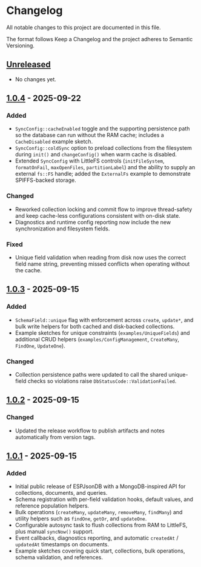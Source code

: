 # Changelog

All notable changes to this project are documented in this file.

The format follows Keep a Changelog and the project adheres to Semantic Versioning.

## [Unreleased]
- No changes yet.

## [1.0.4] - 2025-09-22
### Added
- `SyncConfig::cacheEnabled` toggle and the supporting persistence path so the database can run without the RAM cache; includes a `CacheDisabled` example sketch.
- `SyncConfig::coldSync` option to preload collections from the filesystem during `init()` and `changeConfig()` when warm cache is disabled.
- Extended `SyncConfig` with LittleFS controls (`initFileSystem`, `formatOnFail`, `maxOpenFiles`, `partitionLabel`) and the ability to supply an external `fs::FS` handle; added the `ExternalFs` example to demonstrate SPIFFS-backed storage.

### Changed
- Reworked collection locking and commit flow to improve thread-safety and keep cache-less configurations consistent with on-disk state.
- Diagnostics and runtime config reporting now include the new synchronization and filesystem fields.

### Fixed
- Unique field validation when reading from disk now uses the correct field name string, preventing missed conflicts when operating without the cache.

## [1.0.3] - 2025-09-15
### Added
- `SchemaField::unique` flag with enforcement across `create`, `update*`, and bulk write helpers for both cached and disk-backed collections.
- Example sketches for unique constraints (`examples/UniqueFields`) and additional CRUD helpers (`examples/ConfigManagement`, `CreateMany`, `FindOne`, `UpdateOne`).

### Changed
- Collection persistence paths were updated to call the shared unique-field checks so violations raise `DbStatusCode::ValidationFailed`.

## [1.0.2] - 2025-09-15
### Changed
- Updated the release workflow to publish artifacts and notes automatically from version tags.

## [1.0.1] - 2025-09-15
### Added
- Initial public release of ESPJsonDB with a MongoDB-inspired API for collections, documents, and queries.
- Schema registration with per-field validation hooks, default values, and reference population helpers.
- Bulk operations (`createMany`, `updateMany`, `removeMany`, `findMany`) and utility helpers such as `findOne`, `getOr`, and `updateOne`.
- Configurable autosync task to flush collections from RAM to LittleFS, plus manual `syncNow()` support.
- Event callbacks, diagnostics reporting, and automatic `createdAt` / `updatedAt` timestamps on documents.
- Example sketches covering quick start, collections, bulk operations, schema validation, and references.

[Unreleased]: https://github.com/ESPToolKit/esp-jsondb/compare/v1.0.4...HEAD
[1.0.4]: https://github.com/ESPToolKit/esp-jsondb/releases/tag/v1.0.4
[1.0.3]: https://github.com/ESPToolKit/esp-jsondb/releases/tag/v1.0.3
[1.0.2]: https://github.com/ESPToolKit/esp-jsondb/releases/tag/v1.0.2
[1.0.1]: https://github.com/ESPToolKit/esp-jsondb/releases/tag/v1.0.1
